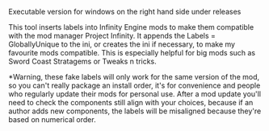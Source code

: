 Executable version for windows on the right hand side under releases

This tool inserts labels into Infinity Engine mods to make them compatible with the mod manager Project Infinity. 
It appends the Labels = GloballyUnique to the ini, or creates the ini if necessary, to make my favourite mods compatible.
This is especially helpful for big mods such as Sword Coast Stratagems or Tweaks n tricks.

*Warning, these fake labels will only work for the same version of the mod, so you can't really package an install order, it's for convenience and people who regularly update their mods for personal use.
After a mod update you'll need to check the components still align with your choices, because if an author adds new components, the labels will be misaligned because they're based on numerical order.
